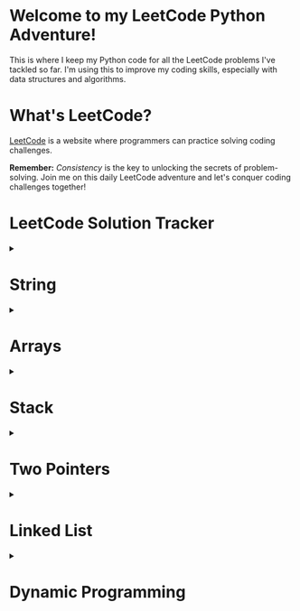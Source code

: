 # Welcome to my LeetCode Python Adventure!

This is where I keep my Python code for all the LeetCode problems I've tackled so far. I'm using this to improve my coding skills, especially with data structures and algorithms.

# What's LeetCode?

[LeetCode](https://leetcode.com/) is a website where programmers can practice solving coding challenges.

**Remember:** _Consistency_ is the key to unlocking the secrets of problem-solving. Join me on this daily LeetCode adventure and let's conquer coding challenges together!

# LeetCode Solution Tracker

<details>
  <summary><h1>String</h1></summary>

| **S#** | **Question#** |                             **Difficulty**                                    |                                         **Questions**                                                                                          |                                                                 **Solutions**                                   |
| :----: | :-----------: | :----------------------------------------------------------------------: | :-------------------------------------------------------------------------------------------------------------------------------------------:  | :----------------------------------------------------------------------------------------------------:          |
| **01** |      771      | <img src='https://img.shields.io/badge/Easy-darkcyan' alt='Easy'/>       | [Jewels and Stones](https://leetcode.com/problems/jewels-and-stones/)                                                                          | [Jewels and Stones](https://leetcode.com/submissions/detail/1258744687/)                                        |
| **02** |      520      | <img src='https://img.shields.io/badge/Easy-darkcyan' alt='Easy'/>       | [Detect Capital](https://leetcode.com/problems/detect-capital/)                                                                                | [Detect Capital](https://leetcode.com/submissions/detail/1258719995/)                                           |
| **03** |     2129      | <img src='https://img.shields.io/badge/Easy-darkcyan' alt='Easy'/>       | [Capitalize the Title](https://leetcode.com/problems/capitalize-the-title/)                                                                    | [Capitalize the Title](https://leetcode.com/submissions/detail/1264065876/)                                     |
| **04** |      557      | <img src='https://img.shields.io/badge/Easy-darkcyan' alt='Easy'/>       | [Reverse Words in a String III](https://leetcode.com/problems/reverse-words-in-a-string-iii/)                                                  | [Reverse Words in a String III](https://leetcode.com/submissions/detail/1265807621/)                            |
| **05** |      434      | <img src='https://img.shields.io/badge/Easy-darkcyan' alt='Easy'/>       | [Number of Segments in a String](https://leetcode.com/problems/number-of-segments-in-a-string/)                                                | [Number of Segments in a String](https://leetcode.com/submissions/detail/1266650872/)                           |
| **06** |     3120      | <img src='https://img.shields.io/badge/Easy-darkcyan' alt='Easy'/>       | [Count the Number of Special Characters I](https://leetcode.com/problems/count-the-number-of-special-characters-i/)                            | [Count the Number of Special Characters I](https://leetcode.com/submissions/detail/1264767081/)                 |
| **07** |      709      | <img src='https://img.shields.io/badge/Easy-darkcyan' alt='Easy'/>       | [To Lower Case](https://leetcode.com/problems/to-lower-case/)                                                                                  | [To Lower Case](https://leetcode.com/submissions/detail/1267302850/)                                            |
| **08** |      415      | <img src='https://img.shields.io/badge/Easy-darkcyan' alt='Easy'/>       | [Add Strings](https://leetcode.com/problems/add-strings/description/)                                                                          | [Add Strings](https://leetcode.com/submissions/detail/1270464330/)                                              |
| **09** |      28       | <img src='https://img.shields.io/badge/Easy-darkcyan' alt='Easy'/>       | [Find the Index of the First Occurrence in a String](https://leetcode.com/problems/find-the-index-of-the-first-occurrence-in-a-string/)        | [Find the Index of the First Occurrence in a String](https://leetcode.com/submissions/detail/1271444975/)       |
| **10** |     2716      | <img src='https://img.shields.io/badge/Easy-darkcyan' alt='Easy'/>       | [Minimize String Length](https://leetcode.com/problems/minimize-string-length/)                                                                | [Minimize String Length](https://leetcode.com/problems/minimize-string-length/submissions/)                     |
| **11** |      796      | <img src='https://img.shields.io/badge/Easy-darkcyan' alt='Easy'/>       | [Rotate String](https://leetcode.com/problems/rotate-string/)                                                                                  | [Rotate String](https://leetcode.com/submissions/detail/1441590107/)                                            |
| **12** |     3110      | <img src='https://img.shields.io/badge/Easy-darkcyan' alt='Easy'/>       | [Score of a String](https://leetcode.com/problems/score-of-a-string/)                                                                          | [Score of a String](https://leetcode.com/submissions/detail/1274357141/)                                        |
| **13** |      334      | <img src='https://img.shields.io/badge/Easy-darkcyan' alt='Easy'/>       | [Reverse String](https://leetcode.com/problems/reverse-string/description/)                                                                    | [Reverse String](https://leetcode.com/submissions/detail/1275214461/)                                           |
| **14** |      58       | <img src='https://img.shields.io/badge/Easy-darkcyan' alt='Easy'/>       | [Length of Last Word](https://leetcode.com/problems/length-of-last-word/description/)                                                          | [Length of Last Word](https://leetcode.com/submissions/detail/1276505891/)                                      |
| **15** |     3136      | <img src='https://img.shields.io/badge/Easy-darkcyan' alt='Easy'/>       | [Valid Word](https://leetcode.com/problems/valid-word/description/)                                                                            | [Valid Word](https://leetcode.com/submissions/detail/1295331034/)                                               |
| **16** |      392      | <img src='https://img.shields.io/badge/Easy-darkcyan' alt='Easy'/>       | [Is Subsequence](https://leetcode.com/problems/is-subsequence/)                                                                                | [Is Subsequence](https://leetcode.com/submissions/detail/1295347912/)                                           |
| **17** |      67       | <img src='https://img.shields.io/badge/Easy-darkcyan' alt='Easy'/>       | [Add Binary](https://leetcode.com/problems/add-binary/description/)                                                                            | [Add Binary](https://leetcode.com/submissions/detail/1292033255/)                                               |
| **18** |      43       | <img src='https://img.shields.io/badge/Medium-darkorange' alt='Medium'/> | [Multiply Strings](https://leetcode.com/problems/multiply-strings/description/)                                                                | [Multiply Strings](https://leetcode.com/submissions/detail/1292015203/)                                         |
| **19** |      2785     | <img src='https://img.shields.io/badge/Medium-darkorange' alt='Medium'/> | [Sort Vowels in a String](https://leetcode.com/problems/sort-vowels-in-a-string/description/)                                                  | [Sort Vowels in a String](https://leetcode.com/submissions/detail/1318780724/)                                  |
| **20** |      345      | <img src='https://img.shields.io/badge/Easy-darkcyan' alt='Easy'/>       | [Reverse Vowels of a String](https://leetcode.com/problems/reverse-vowels-of-a-string/description/)                                            | [Reverse Vowels of a String](https://leetcode.com/problems/reverse-vowels-of-a-string/submissions/)             |  
| **21** |     2937      | <img src='https://img.shields.io/badge/Easy-darkcyan' alt='Easy'/>       | [Make Three Strings Equal](https://leetcode.com/problems/make-three-strings-equal/description/)                                                | [Make Three Strings Equal](https://leetcode.com/problems/make-three-strings-equal/submissions/1334381520/)      |  
| **22** |      151      | <img src='https://img.shields.io/badge/Medium-darkorange' alt='Medium'/> | [Reverse Words in a String](https://leetcode.com/problems/reverse-words-in-a-string/description/)                                              | [Reverse Words in a String](https://leetcode.com/submissions/detail/1335950671/)                                |  
| **23** |     3046      | <img src='https://img.shields.io/badge/Easy-darkcyan' alt='Easy'/>       | [Split the Array](https://leetcode.com/problems/split-the-array/description/)                                                                  | [Split the Array](https://leetcode.com/problems/split-the-array/submissions/1337027927/)                        |  
| **24** |     2788      | <img src='https://img.shields.io/badge/Easy-darkcyan' alt='Easy'/>       | [Split Strings by Separator](https://leetcode.com/problems/split-strings-by-separator/description/)                                            | [Split Strings by Separator](https://leetcode.com/problems/split-strings-by-separator/submissions/1337039891/)  |  
| **25** |     500       | <img src='https://img.shields.io/badge/Easy-darkcyan' alt='Easy'/>       | [Keyboard Row](https://leetcode.com/problems/keyboard-row/description/)                                                                        | [Keyboard Row](https://leetcode.com/submissions/detail/1338509803/)                                             |  
| **26** |     819       | <img src='https://img.shields.io/badge/Easy-darkcyan' alt='Easy'/>       | [Most Common Word](https://leetcode.com/problems/most-common-word/)                                                                            | [Most Common Word](https://leetcode.com/submissions/detail/1339197713/)                                         |  
| **27** |     412       | <img src='https://img.shields.io/badge/Easy-darkcyan' alt='Easy'/>       | [Fizz Buzz](https://leetcode.com/problems/fizz-buzz/description/)                                                                              | [Fizz Buzz](https://leetcode.com/problems/fizz-buzz/description/)                                               |  
| **28** |     1408      | <img src='https://img.shields.io/badge/Easy-darkcyan' alt='Easy'/>       | [String Matching in an Array](https://leetcode.com/problems/string-matching-in-an-array/description/)                                          | [String Matching in an Array](https://leetcode.com/problems/string-matching-in-an-array/submissions/1358983174/)|  
| **29** |     1689      | <img src='https://img.shields.io/badge/Easy-darkcyan' alt='Easy'/>       | [Count the Number of Consistent Strings](https://leetcode.com/problems/count-the-number-of-consistent-strings/description/)                    | [Count the Number of Consistent Strings](https://leetcode.com/problems/count-the-number-of-consistent-strings/submissions/1369057004/)|  
| **30** |     2490      | <img src='https://img.shields.io/badge/Easy-darkcyan' alt='Easy'/>       | [Circular Sentence](https://leetcode.com/problems/circular-sentence/description/)                                                              | [Circular Sentence](https://leetcode.com/problems/circular-sentence/submissions/1440818220/)|  
| **31** |     242       | <img src='https://img.shields.io/badge/Easy-darkcyan' alt='Easy'/>       | [Valid Anagram](https://leetcode.com/problems/valid-anagram/description/)                                                                      | [Valid Anagram](https://leetcode.com/problems/valid-anagram/submissions/1441608840/)|  
| **32** |     884       | <img src='https://img.shields.io/badge/Easy-darkcyan' alt='Easy'/>       | [Uncommon Words from Two Sentences](https://leetcode.com/problems/uncommon-words-from-two-sentences/)                                          | [Uncommon Words from Two Sentences](https://leetcode.com/problems/uncommon-words-from-two-sentences/submissions/1444996622/)|  
</details>


<details>
  <summary><h1>Arrays</h1></summary>

| **S#** | **Question#** |                                **Difficulty**                                 |                                                    **Questions**                                                                               |                                                                            **Solutions**                                                                             
| :----: | :-----------: | :----------------------------------------------------------------------: | :-------------------------------------------------------------------------------------------------------------------:                          | :--------------------------------------------------------------------------------------------------------------:      |
| **01** |       1       |    <img src='https://img.shields.io/badge/Easy-darkcyan' alt='Easy'/>    | [Two Sum](https://leetcode.com/problems/two-sum/)                                                                                              | [Two Sum](https://leetcode.com/submissions/detail/1258265856/)                                                        |
| **02** |     1929      |    <img src='https://img.shields.io/badge/Easy-darkcyan' alt='Easy'/>    | [Concatenation of Array](https://leetcode.com/problems/concatenation-of-array/)                                                                | [Concatenation of Array](https://leetcode.com/submissions/detail/1259163870/)                                         |
| **03** |      217      |    <img src='https://img.shields.io/badge/Easy-darkcyan' alt='Easy'/>    | [Contains Duplicate](https://leetcode.com/problems/contains-duplicate/)                                                                        | [Contains Duplicate](https://leetcode.com/submissions/detail/1259278920/)                                             |
| **04** |      448      |    <img src='https://img.shields.io/badge/Easy-darkcyan' alt='Easy'/>    | [Find All Numbers Disappeared in an Array](https://leetcode.com/problems/find-all-numbers-disappeared-in-an-array/)                            | [Find All Numbers Disappeared in an Array](https://leetcode.com/submissions/detail/1262352233/)                       |
| **05** |      378      | <img src='https://img.shields.io/badge/Medium-darkorange' alt='Medium'/> | [Kth Smallest Element in a Sorted Matrix](https://leetcode.com/problems/kth-smallest-element-in-a-sorted-matrix/)                              | [Kth Smallest Element in a Sorted Matrix](https://leetcode.com/submissions/detail/1264708997/)                        |
| **06** |     1822      |    <img src='https://img.shields.io/badge/Easy-darkcyan' alt='Easy'/>    | [Sign of the Product of an Array](https://leetcode.com/problems/sign-of-the-product-of-an-array/)                                              | [Sign of the Product of an Array](https://leetcode.com/submissions/detail/1261362961/)                                |                                                                                                                                                                    
| **07** |     2089      |    <img src='https://img.shields.io/badge/Easy-darkcyan' alt='Easy'/>    | [Find Target Indices After Sorting Array](https://leetcode.com/problems/find-target-indices-after-sorting-array/)                              | [Find Target Indices After Sorting Array](https://leetcode.com/submissions/detail/1258736773/)                        |                                                                                                                                                
| **08** |     1470      |    <img src='https://img.shields.io/badge/Easy-darkcyan' alt='Easy'/>    | [Shuffle the Array](https://leetcode.com/problems/shuffle-the-array/)                                                                          | [Shuffle the Array](https://leetcode.com/submissions/detail/1259173945/)                                              |                                                                                                    
| **09** |      26       |    <img src='https://img.shields.io/badge/Easy-darkcyan' alt='Easy'/>    | [Remove Duplicates from Sorted Array](https://leetcode.com/problems/remove-duplicates-from-sorted-array/)                                      | [Remove Duplicates from Sorted Array](https://leetcode.com/submissions/detail/1259797632/)                            |                                                                                                          
| **10** |     2215      |    <img src='https://img.shields.io/badge/Easy-darkcyan' alt='Easy'/>    | [Find the Difference of Two Arrays](https://leetcode.com/problems/find-the-difference-of-two-arrays/)                                          | [Find the Difference of Two Arrays](https://leetcode.com/submissions/detail/1260562706/)                              |                                                                 
| **11** |      169      |    <img src='https://img.shields.io/badge/Easy-darkcyan' alt='Easy'/>    | [Majority Element](https://leetcode.com/problems/majority-element/)                                                                            | [Majority Elemnet](https://leetcode.com/submissions/detail/1262373152/)                                               |                                                         
| **12** |      75       | <img src='https://img.shields.io/badge/Medium-darkorange' alt='Medium'/> | [Sort Colors](https://leetcode.com/problems/sort-colors/)                                                                                      | [Sort Colors](https://leetcode.com/submissions/detail/1261357260/)                                                    |                                                          
| **13** |     1480      |    <img src='https://img.shields.io/badge/Easy-darkcyan' alt='Easy'/>    | [Running Sum of 1d Array](https://leetcode.com/problems/running-sum-of-1d-array/)                                                              | [Running Sum of 1d Array](https://leetcode.com/submissions/detail/1257885355/)                                        |                                                                     
| **14** |     1295      |    <img src='https://img.shields.io/badge/Easy-darkcyan' alt='Easy'/>    | [Find Numbers with Even Number of Digits](https://leetcode.com/problems/find-numbers-with-even-number-of-digits/)                              | [Find Numbers with Even Number of Digits](https://leetcode.com/submissions/detail/1258736668/)                        |
| **15** |      349      |    <img src='https://img.shields.io/badge/Easy-darkcyan' alt='Easy'/>    | [Intersection of Two Arrays](https://leetcode.com/problems/intersection-of-two-arrays/)                                                        | [Intersection of Two Arrays](https://leetcode.com/submissions/detail/1265884785/)                                     |
| **16** |      1365     |    <img src='https://img.shields.io/badge/Easy-darkcyan' alt='Easy'/>    | [How Many Numbers Are Smaller Than the Current Number](https://leetcode.com/problems/how-many-numbers-are-smaller-than-the-current-number/)    | [How Many Numbers Are Smaller Than the Current Number](https://leetcode.com/submissions/detail/1269472108/)           | 
| **17** |      136      |    <img src='https://img.shields.io/badge/Easy-darkcyan' alt='Easy'/>    | [Single Number](https://leetcode.com/problems/single-number/description/)                                                                      | [Single Number](https://leetcode.com/submissions/detail/1275243818/)                                                  |
| **18** |      268      |    <img src='https://img.shields.io/badge/Easy-darkcyan' alt='Easy'/>    | [Missing Number](https://leetcode.com/problems/missing-number/description/)                                                                    | [Missing Number](https://leetcode.com/submissions/detail/1275243818/)                                                 |
| **19** |     2489      | <img src='https://img.shields.io/badge/Medium-darkorange' alt='Medium'/> | [Append Characters to String to Make Subsequence](https://leetcode.com/problems/append-characters-to-string-to-make-subsequence/description/)  | [Append Characters to String to Make Subsequence](https://leetcode.com/submissions/detail/1276476036/)                |
| **20** |      260      | <img src='https://img.shields.io/badge/Medium-darkorange' alt='Medium'/> | [Single Number III](https://leetcode.com/problems/single-number-iii/description/)                                                              | [Single Number III](https://leetcode.com/submissions/detail/1276926025/)                                              |
| **21** |      287      | <img src='https://img.shields.io/badge/Medium-darkorange' alt='Medium'/> | [Find the Duplicate Number](https://leetcode.com/problems/find-the-duplicate-number/)                                                          | [Find the Duplicate Number](https://leetcode.com/submissions/detail/1320380206/)                                      |
| **22** |      3151     | <img src='https://img.shields.io/badge/Easy-darkcyan' alt='Easy'/>       | [Special Array I](https://leetcode.com/problems/special-array-i/description/)                                                                  | [ Special Array I](https://leetcode.com/problems/special-array-i/submissions/1331564805/)                             |
| **23** |      330      | <img src='https://img.shields.io/badge/Hard-darkred' alt='Hard'/>        | [Patching Array](https://leetcode.com/problems/patching-array/description/)                                                                    | [ Patching Array](https://leetcode.com/problems/patching-array/submissions/1290226837/)                               |
| **24** |      238      | <img src='https://img.shields.io/badge/Medium-darkorange' alt='Medium'/> | [Product of Array Except Self](https://leetcode.com/problems/product-of-array-except-self/description/)                                        | [ Product of Array Except Self](https://leetcode.com/problems/product-of-array-except-self/submissions/1340828923/)   |
| **25** |      1913     | <img src='https://img.shields.io/badge/Easy-darkcyan' alt='Easy'/>       | [Maximum Product Difference Between Two Pairs](https://leetcode.com/problems/maximum-product-difference-between-two-pairs/description/)        | [ Maximum Product Difference Between Two Pairs](https://leetcode.com/submissions/detail/1349016297/)                  |
| **26** |     1859      | <img src='https://img.shields.io/badge/Easy-darkcyan' alt='Easy'/>       | [Sorting the Sentence](https://leetcode.com/problems/sorting-the-sentence/description/)                                                        | [Sorting the Sentence](https://leetcode.com/problems/sorting-the-sentence/submissions/1353154203/)                    |
| **27** |     35        | <img src='https://img.shields.io/badge/Easy-darkcyan' alt='Easy'/>       | [Search Insert Position](https://leetcode.com/problems/search-insert-position/description/)                                                    | [Search Insert Position](https://leetcode.com/submissions/detail/1385401517/)                                         |
| **28** |     830       | <img src='https://img.shields.io/badge/Easy-darkcyan' alt='Easy'/>       | [Positions of Large Groups](https://leetcode.com/problems/positions-of-large-groups/description/)                                              | [Positions of Large Groups](https://leetcode.com/problems/positions-of-large-groups/submissions/1386584313/)          |
| **29** |     643       | <img src='https://img.shields.io/badge/Easy-darkcyan' alt='Easy'/>       | [Maximum Average Subarray I](https://leetcode.com/problems/maximum-average-subarray-i/description/)                                            | [Maximum Average Subarray I](https://leetcode.com/submissions/detail/1432641823/)                                     |
| **30** |     3011      | <img src='https://img.shields.io/badge/Easy-darkcyan' alt='Easy'/>       | [Find if Array Can Be Sorted](https://leetcode.com/problems/find-if-array-can-be-sorted/description/)                                          | [Find if Array Can Be Sorted](https://leetcode.com/submissions/detail/1444894390/)                                    |


</details>


<details>
  <summary><h1>Stack</h1></summary>

| **S#** | **Question#** |                                **Difficulty**                                 |                                                **Questions**                                                                                   |                                                     **Solutions**                                               |
| :----: | :-----------: | :----------------------------------------------------------------------: | :-------------------------------------------------------------------------------------------------------------------------------------------:  | :-------------------------------------------------------------------------------------------------------------: |
| **01** |     1441      | <img src='https://img.shields.io/badge/Medium-darkorange' alt='Medium'/> | [Build an Array With Stack Operations](https://leetcode.com/problems/build-an-array-with-stack-operations/)                                    | [Build an Array With Stack Operations](https://leetcode.com/submissions/detail/1258282185/)                     |
| **02** |     2390      | <img src='https://img.shields.io/badge/Medium-darkorange' alt='Medium'/> | [Removing Stars From a String](https://leetcode.com/problems/removing-stars-from-a-string/)                                                    | [Removing Stars From a String](https://leetcode.com/submissions/detail/1263249505/)                             |                                                                                                               |
| **03** |     844       | <img src='https://img.shields.io/badge/Easy-darkcyan' alt='Easy'/>       | [Backspace String Compare](https://leetcode.com/problems/backspace-string-compare/description/)                                                | [Backspace String Compare](https://leetcode.com/problems/backspace-string-compare/submissions/1324152891/)      |                                                                                                               |
| **04** |     3174      | <img src='https://img.shields.io/badge/Easy-darkcyan' alt='Easy'/>       | [Clear-digits](https://leetcode.com/problems/clear-digits/)                                                                                    | [Clear-digits](https://leetcode.com/problems/clear-digits/submissions/1444675048/)                              |                                                                                                               |
| **05** |     1544      | <img src='https://img.shields.io/badge/Easy-darkcyan' alt='Easy'/>       | [Make The String Great](https://leetcode.com/problems/make-the-string-great/description/)                                                      | [Make The String Great](https://leetcode.com/submissions/detail/1446689675/)                              |                                                                                                               |

</details>



<details>
  <summary><h1>Two Pointers</h1></summary>

| **S#** | **Question#** |                                **Difficulty**                                 |                                                **Questions**                                                                                   |                                                     **Solutions**                                               |
| :----: | :-----------: | :----------------------------------------------------------------------: | :-------------------------------------------------------------------------------------------------------------------------------------------:  | :-------------------------------------------------------------------------------------------------------------: |
| **01** |       283     | <img src='https://img.shields.io/badge/Easy-darkcyan' alt='Easy'/>       | [Move Zeroes](https://leetcode.com/problems/move-zeroes/description/)                                                                          | [Move Zeroes](https://leetcode.com/submissions/detail/1321388819/)                                              |
| **02** |       917     | <img src='https://img.shields.io/badge/Easy-darkcyan' alt='Easy'/>       | [Reverse Only Letters](https://leetcode.com/problems/reverse-only-letters/description/)                                                        | [Reverse Only Letters](https://leetcode.com/problems/reverse-only-letters/submissions/1322607325/)              |
| **03** |       26      | <img src='https://img.shields.io/badge/Easy-darkcyan' alt='Easy'/>       | [Remove Duplicates from Sorted Array](https://leetcode.com/problems/remove-duplicates-from-sorted-array/description/)                          | [Remove Duplicates from Sorted Array](https://leetcode.com/submissions/detail/1324123246/)                      |
| **04** |       219     | <img src='https://img.shields.io/badge/Easy-darkcyan' alt='Easy'/>       | [Contains Duplicate II](https://leetcode.com/problems/contains-duplicate-ii/description/)                                                      | [Contains Duplicate II](https://leetcode.com/submissions/detail/1365747192/)                                    |

</details>


<details>
  <summary><h1>Linked List</h1></summary>

| **S#** | **Question#** |                                **Difficulty**                                 |                                                **Questions**                                                                                   |                                                     **Solutions**                                               |
| :----: | :-----------: | :----------------------------------------------------------------------: | :-------------------------------------------------------------------------------------------------------------------------------------------:  | :-------------------------------------------------------------------------------------------------------------: |
| **01** |       876     | <img src='https://img.shields.io/badge/Easy-darkcyan' alt='Easy'/>       | [Middle node of the linked list](https://leetcode.com/problems/middle-of-the-linked-list/description/)                                         | [Middle node of the linked list](https://leetcode.com/submissions/detail/1355030579/)                           |
| **02** |       206     | <img src='https://img.shields.io/badge/Easy-darkcyan' alt='Easy'/>       | [Reverse Linked List](https://leetcode.com/problems/reverse-linked-list/description/)                                                          | [Reverse Linked List](https://leetcode.com/submissions/detail/1361411532/)                                      |
| **03** |       83      | <img src='https://img.shields.io/badge/Easy-darkcyan' alt='Easy'/>       | [Remove Duplicates from Sorted List](https://leetcode.com/problems/remove-duplicates-from-sorted-list/description/)                            | [Remove Duplicates from Sorted List](https://leetcode.com/submissions/detail/1373244355/)                       |
| **04** |       203     | <img src='https://img.shields.io/badge/Easy-darkcyan' alt='Easy'/>       | [Remove Linked List Elements](https://leetcode.com/problems/remove-linked-list-elements/description/)                                          | [Remove Linked List Elements](https://leetcode.com/submissions/detail/1383140432/)                              |
</details>


<details>
  <summary><h1>Dynamic Programming</h1></summary>

| **S#** | **Question#** |                                **Difficulty**                                 |                                                **Questions**                                                                                        |                                                     **Solutions**                                               |
| :----: | :-----------: | :----------------------------------------------------------------------:      | :-------------------------------------------------------------------------------------------------------------------------------------------:       | :-------------------------------------------------------------------------------------------------------------: |
| **01** |      1671     | <img src='https://img.shields.io/badge/Hard-darkred' alt='Hard'/>             | [Minimum Number of Removals to Make Mountain Array](https://leetcode.com/problems/minimum-number-of-removals-to-make-mountain-array/description/)   | [Minimum Number of Removals to Make Mountain Array](https://leetcode.com/submissions/detail/1438339445/)        |
  
</details>